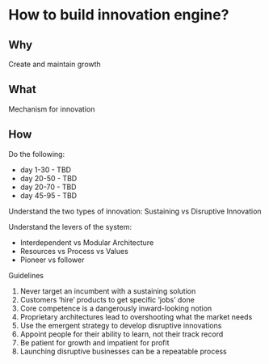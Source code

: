 # How to build innovation engine?

## Why
Create and maintain growth

## What
Mechanism for innovation

## How

Do the following:
* day 1-30 - TBD
* day 20-50 - TBD
* day 20-70 - TBD
* day 45-95 - TBD

Understand the two types of innovation: Sustaining vs Disruptive Innovation

Understand the levers of the system:
* Interdependent vs Modular Architecture
* Resources vs Process vs Values
* Pioneer vs follower

Guidelines
1. Never target an incumbent with a sustaining solution
1. Customers ‘hire’ products to get specific ‘jobs’ done
1. Core competence is a dangerously inward-looking notion
1. Proprietary architectures lead to overshooting what the market needs
1. Use the emergent strategy to develop disruptive innovations
1. Appoint people for their ability to learn, not their track record
1. Be patient for growth and impatient for profit
1. Launching disruptive businesses can be a repeatable process


